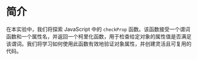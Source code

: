 # 简介

在本实验中，我们将探索 JavaScript 中的 `checkProp` 函数。该函数接受一个谓词函数和一个属性名，并返回一个柯里化函数，用于检查给定对象的属性值是否满足该谓词。我们将学习如何使用此函数有效地验证对象属性，并创建灵活且可复用的代码。
